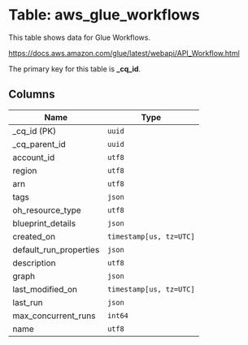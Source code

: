 # Table: aws_glue_workflows

This table shows data for Glue Workflows.

https://docs.aws.amazon.com/glue/latest/webapi/API_Workflow.html

The primary key for this table is **_cq_id**.

## Columns

| Name          | Type          |
| ------------- | ------------- |
|_cq_id (PK)|`uuid`|
|_cq_parent_id|`uuid`|
|account_id|`utf8`|
|region|`utf8`|
|arn|`utf8`|
|tags|`json`|
|oh_resource_type|`utf8`|
|blueprint_details|`json`|
|created_on|`timestamp[us, tz=UTC]`|
|default_run_properties|`json`|
|description|`utf8`|
|graph|`json`|
|last_modified_on|`timestamp[us, tz=UTC]`|
|last_run|`json`|
|max_concurrent_runs|`int64`|
|name|`utf8`|